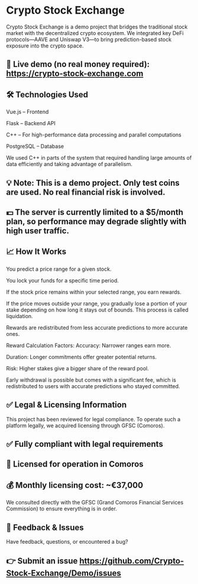 # Crypto Stock Exchange
Crypto Stock Exchange is a demo project that bridges the traditional stock market with the decentralized crypto ecosystem. We integrated key DeFi protocols—AAVE and Uniswap V3—to bring prediction-based stock exposure into the crypto space.

## 🔗 Live demo (no real money required): <a>https://crypto-stock-exchange.com</a>

## 🛠️ Technologies Used
Vue.js – Frontend

Flask – Backend API

C++ – For high-performance data processing and parallel computations

PostgreSQL – Database

We used C++ in parts of the system that required handling large amounts of data efficiently and taking advantage of parallelism.

## 💡 Note: This is a demo project. Only test coins are used. No real financial risk is involved.
## 💵 The server is currently limited to a $5/month plan, so performance may degrade slightly with high user traffic.

## 📈 How It Works
You predict a price range for a given stock.

You lock your funds for a specific time period.

If the stock price remains within your selected range, you earn rewards.

If the price moves outside your range, you gradually lose a portion of your stake depending on how long it stays out of bounds. This process is called liquidation.

Rewards are redistributed from less accurate predictions to more accurate ones.

Reward Calculation Factors:
Accuracy: Narrower ranges earn more.

Duration: Longer commitments offer greater potential returns.

Risk: Higher stakes give a bigger share of the reward pool.

Early withdrawal is possible but comes with a significant fee, which is redistributed to users with accurate predictions who stayed committed.

## ✅ Legal & Licensing Information
This project has been reviewed for legal compliance.
To operate such a platform legally, we acquired licensing through GFSC (Comoros).

## ✅ Fully compliant with legal requirements

## 💼 Licensed for operation in Comoros

## 💰 Monthly licensing cost: ~€37,000

We consulted directly with the GFSC (Grand Comoros Financial Services Commission) to ensure everything is in order.

## 🐞 Feedback & Issues
Have feedback, questions, or encountered a bug?
## 👉 Submit an issue <a text = "here">https://github.com/Crypto-Stock-Exchange/Demo/issues</a>

